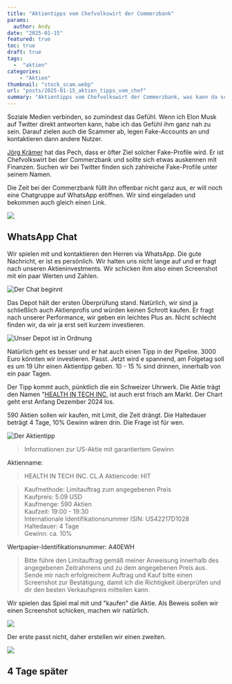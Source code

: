 ```yaml
---
title: "Aktientipps vom Chefvolkswirt der Commerzbank"
params:
  author: Andy
date: "2025-01-15"
featured: true
toc: true
draft: true
tags: 
  -  "aktien"
categories:
    - "Aktien"
thumbnail: "stock_scam.webp"
url: "posts/2025-01-15_aktien_tipps_vom_chef"
summary: "Aktientipps vom Chefvolkswirt der Commerzbank, was kann da schiefgehen?"
---
```


Soziale Medien verbinden, so zumindest das Gefühl. Wenn ich Elon Musk auf Twitter direkt antworten kann, habe ich das Gefühl ihm ganz nah zu sein. Darauf zielen auch die Scammer ab, legen Fake-Accounts an und kontaktieren dann andere Nutzer.

[Jörg Krämer](https://www.commerzbank.de/konzern/research/chefvolkswirt/) hat das Pech, dass er öfter Ziel solcher Fake-Profile wird. Er ist Chefvolkswirt bei der Commerzbank und sollte sich etwas auskennen mit Finanzen. Suchen wir bei Twitter finden sich zahlreiche Fake-Profile unter seinem Namen. 

Die Zeit bei der Commerzbank füllt ihn offenbar nicht ganz aus, er will noch eine Chatgruppe auf WhatsApp eröffnen. Wir sind eingeladen und bekommen auch gleich einen Link.

![](/posts/2025-01-09_aktien_tipps_vom_chef/stock_scam_1.webp)

## WhatsApp Chat

Wir spielen mit und kontaktieren den Herren via WhatsApp. Die gute Nachricht, er ist es persönlich. Wir halten uns nicht lange auf und er fragt nach unseren Aktieninvestments. Wir schicken ihm also einen Screenshot mit ein paar Werten und Zahlen.

![Der Chat beginnt](/posts/2025-01-09_aktien_tipps_vom_chef/stock_scam_2.webp)

Das Depot hält der ersten Überprüfung stand. Natürlich, wir sind ja schließlich auch Aktienprofis und würden keinen Schrott kaufen. Er fragt nach unserer Performance, wir geben ein leichtes Plus an. Nicht schlecht finden wir, da wir ja erst seit kurzem investieren.

![Unser Depot ist in Ordnung](/posts/2025-01-09_aktien_tipps_vom_chef/stock_scam_3.webp)

Natürlich geht es besser und er hat auch einen Tipp in der Pipeline. 3000 Euro könnten wir investieren. Passt. Jetzt wird e spannend, am Folgetag soll es um 19 Uhr einen Aktientipp geben. 10 - 15 % sind drinnen, innerhalb von ein paar Tagen.

Der Tipp kommt auch, pünktlich die ein Schweizer Uhrwerk. Die Aktie trägt den Namen "[HEALTH IN TECH INC](https://www.finanzen.net/aktien/health_in_tech_a-aktie), ist auch erst frisch am Markt. Der Chart geht erst Anfang Dezember 2024 los.

590 Aktien sollen wir kaufen, mit Limit, die Zeit drängt. Die Haltedauer beträgt 4 Tage, 10% Gewinn wären drin. Die Frage ist für wen.

![Der Aktientipp](/posts/2025-01-09_aktien_tipps_vom_chef/stock_scam_4.webp)

> Informationen zur US-Aktie mit garantiertem Gewinn

Aktienname:   
> HEALTH IN TECH INC. CL.A
Aktiencode: HIT
  
> Kaufmethode: Limitauftrag zum angegebenen Preis  
> Kaufpreis: 5.09 USD  
> Kaufmenge: 590 Aktien    
> Kaufzeit: 19:00 - 19:30    
> Internationale Identifikationsnummer ISIN: US42217D1028  
> Haltedauer: 4 Tage  
> Gewinn: ca. 10%  
> 
Wertpapier-Identifikationsnummer: A40EWH  
>   
> Bitte führe den Limitauftrag gemäß meiner Anweisung innerhalb des angegebenen Zeitrahmens und zu dem angegebenen Preis aus.   
> Sende mir nach erfolgreichem Auftrag und Kauf bitte einen Screenshot zur Bestätigung, damit ich die Richtigkeit überprüfen und dir den besten Verkaufspreis mitteilen kann.  

Wir spielen das Spiel mal mit und "kaufen" die Aktie. Als Beweis sollen wir einen Screenshot schicken, machen wir natürlich. 

![](/posts/2025-01-09_aktien_tipps_vom_chef/stock_scam_5.webp)

Der erste passt nicht, daher erstellen wir einen zweiten.

![](/posts/2025-01-09_aktien_tipps_vom_chef/fake_depot.webp)

## 4 Tage später




